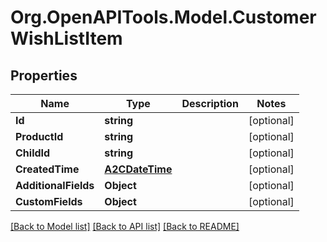# Org.OpenAPITools.Model.CustomerWishListItem

## Properties

Name | Type | Description | Notes
------------ | ------------- | ------------- | -------------
**Id** | **string** |  | [optional] 
**ProductId** | **string** |  | [optional] 
**ChildId** | **string** |  | [optional] 
**CreatedTime** | [**A2CDateTime**](A2CDateTime.md) |  | [optional] 
**AdditionalFields** | **Object** |  | [optional] 
**CustomFields** | **Object** |  | [optional] 

[[Back to Model list]](../README.md#documentation-for-models) [[Back to API list]](../README.md#documentation-for-api-endpoints) [[Back to README]](../README.md)


